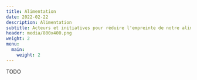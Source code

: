 ```yaml
---
title: Alimentation
date: 2022-02-22
description: Alimentation
subtitle: Acteurs et initiatives pour réduire l'empreinte de notre alimentation
header: media/800x400.png
weight: 2
menu:
  main:
    weight: 2
---
```


TODO
